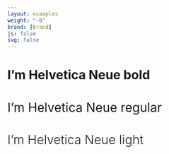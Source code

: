 ```yaml
---
layout: examples
weight: "-0"
brand: [Brand]
js: false
svg: false
---
```


<h1 class="body-font text-primary" style="font-weight:700;">I’m Helvetica Neue bold</h1>

<h1 class="body-font text-primary" style="font-weight:400;">I’m Helvetica Neue regular</h1>

<h1 class="body-font text-primary" style="font-weight:300;">I’m Helvetica Neue light</h1>